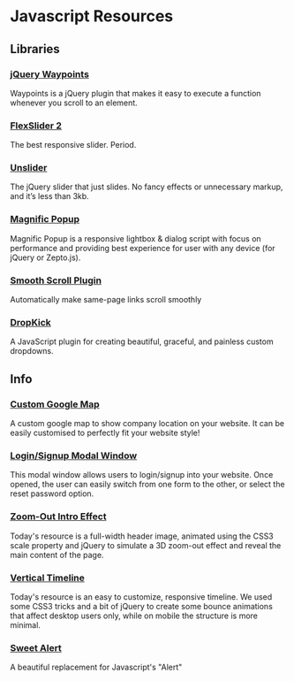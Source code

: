 
# Javascript Resources


## Libraries


### [jQuery Waypoints](http://imakewebthings.com/jquery-waypoints/)

Waypoints is a jQuery plugin that makes it easy to execute a function whenever you scroll to an element.


### [FlexSlider 2](http://flexslider.woothemes.com/)

The best responsive slider. Period.


### [Unslider](http://flexslider.woothemes.com/)

The jQuery slider that just slides. No fancy effects or unnecessary markup, and it’s less than 3kb.


### [Magnific Popup](http://dimsemenov.com/plugins/magnific-popup/)

Magnific Popup is a responsive lightbox & dialog script with focus on performance and providing best experience for user with any device (for jQuery or Zepto.js).


### [Smooth Scroll Plugin](https://github.com/kswedberg/jquery-smooth-scroll)

Automatically make same-page links scroll smoothly


### [DropKick](https://github.com/Robdel12/DropKick)

A JavaScript plugin for creating beautiful, graceful, and painless custom dropdowns.



## Info


### [Custom Google Map](http://codyhouse.co/gem/custom-google-map/)

A custom google map to show company location on your website. It can be easily customised to perfectly fit your website style!


### [Login/Signup Modal Window](http://codyhouse.co/gem/loginsignup-modal-window/)

This modal window allows users to login/signup into your website. Once opened, the user can easily switch from one form to the other, or select the reset password option.


### [Zoom-Out Intro Effect](http://codyhouse.co/gem/pull-out-intro-effect/)

Today's resource is a full-width header image, animated using the CSS3 scale property and jQuery to simulate a 3D zoom-out effect and reveal the main content of the page.


### [Vertical Timeline](http://codyhouse.co/gem/vertical-timeline/)

Today's resource is an easy to customize, responsive timeline. We used some CSS3 tricks and a bit of jQuery to create some bounce animations that affect desktop users only, while on mobile the structure is more minimal.


### [Sweet Alert](http://tristanedwards.me/sweetalert)

A beautiful replacement for Javascript's "Alert"
